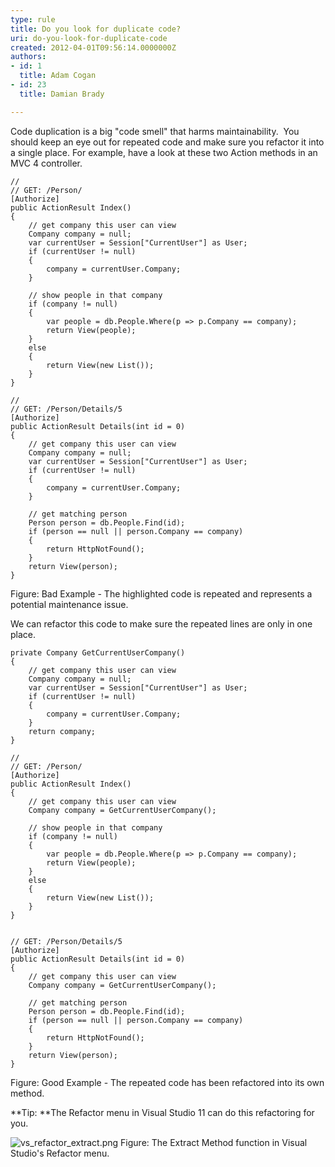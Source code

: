 ```yaml
---
type: rule
title: Do you look for duplicate code?
uri: do-you-look-for-duplicate-code
created: 2012-04-01T09:56:14.0000000Z
authors:
- id: 1
  title: Adam Cogan
- id: 23
  title: Damian Brady

---
```


 Code duplication is a big "code smell" that harms maintainability.  You should keep an eye out for repeated code and make sure you refactor it into a single place. 
For example, have a look at these two Action methods in an MVC 4 controller.


```
//
// GET: /Person/
[Authorize]
public ActionResult Index()
{
    // get company this user can view
    Company company = null;
    var currentUser = Session["CurrentUser"] as User;
    if (currentUser != null)
    {
        company = currentUser.Company;
    }

    // show people in that company
    if (company != null)
    {
        var people = db.People.Where(p => p.Company == company);
        return View(people);
    }
    else
    {
        return View(new List());
    }
}

//
// GET: /Person/Details/5
[Authorize]
public ActionResult Details(int id = 0)
{
    // get company this user can view
    Company company = null;
    var currentUser = Session["CurrentUser"] as User;
    if (currentUser != null)
    {
        company = currentUser.Company;
    }

    // get matching person
    Person person = db.People.Find(id);
    if (person == null || person.Company == company)
    {
        return HttpNotFound();
    }
    return View(person);
}
```


Figure: Bad Example - The highlighted code is repeated and represents a potential maintenance issue.

We can refactor this code to make sure the repeated lines are only in one place.


```
private Company GetCurrentUserCompany()
{
    // get company this user can view
    Company company = null;
    var currentUser = Session["CurrentUser"] as User;
    if (currentUser != null)
    {
        company = currentUser.Company;
    }
    return company;
}

//
// GET: /Person/
[Authorize]
public ActionResult Index()
{
    // get company this user can view
    Company company = GetCurrentUserCompany();

    // show people in that company
    if (company != null)
    {
        var people = db.People.Where(p => p.Company == company);
        return View(people);
    }
    else
    {
        return View(new List());
    }
}


// GET: /Person/Details/5
[Authorize]
public ActionResult Details(int id = 0)
{
    // get company this user can view
    Company company = GetCurrentUserCompany();

    // get matching person
    Person person = db.People.Find(id);
    if (person == null || person.Company == company)
    {
        return HttpNotFound();
    }
    return View(person);
}
```


Figure: Good Example - The repeated code has been refactored into its own method.

**Tip: **The Refactor menu in Visual Studio 11 can do this refactoring for you.

![vs_refactor_extract.png](/SoftwareDevelopment/RulestobetterArchitectureandCodeReview/Documents/vs_refactor_extract.png)
Figure: The Extract Method function in Visual Studio's Refactor menu.

